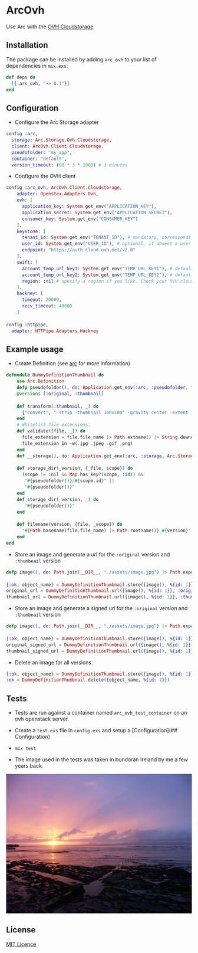 # ArcOvh

Use Arc with the [OVH Cloudstorage](https://www.ovh.co.uk/public-cloud/storage/)


## Installation

The package can be installed by adding `arc_ovh` to your
list of dependencies in `mix.exs`:

```elixir
def deps do
  [{:arc_ovh, "~> 0.1"}]
end
```


## Configuration

  - Configure the Arc Storage adapter
```elixir
config :arc,
  storage: Arc.Storage.Ovh.Cloudstorage,
  client: ArcOvh.Client.Cloudstorage,
  pseudofolder: "my_app",
  container: "default",
  version_timeout: (60 * 3 * 1000) # 3 minutes
```

  - Configure the OVH client
```elixir
config :arc_ovh, ArcOvh.Client.Cloudstorage,
    adapter: Openstex.Adapters.Ovh,
    ovh: [
      application_key: System.get_env("APPLICATION_KEY"),
      application_secret: System.get_env("APPLICATION_SECRET"),
      consumer_key: System.get_env("CONSUMER_KEY")
    ],
    keystone: [
      tenant_id: System.get_env("TENANT_ID"), # mandatory, corresponds to an ovh project id or ovh servicename
      user_id: System.get_env("USER_ID"), # optional, if absent a user will be created using the ovh api.
      endpoint: "https://auth.cloud.ovh.net/v2.0"
    ],
    swift: [
      account_temp_url_key1: System.get_env("TEMP_URL_KEY1"), # defaults to :nil if absent
      account_temp_url_key2: System.get_env("TEMP_URL_KEY2"), # defaults to :nil if absent
      region: :nil # specify a region if you like. Check your OVH cloud.
    ],
    hackney: [
      timeout: 20000,
      recv_timeout: 40000
    ]

config :httpipe,
  adapter: HTTPipe.Adapters.Hackney
```


## Example usage

  - Create Definition (see [arc](https://github.com/stavro/arc) for more information)

```elixir
defmodule DummyDefinitionThumbnail do
    use Arc.Definition
    defp pseudofolder(), do: Application.get_env(:arc, :pseudofolder, "test_folder")
    @versions [:original, :thumbnail]

    def transform(:thumbnail, _) do
      {"convert", "-strip -thumbnail 100x100^ -gravity center -extent 100x100 -format jpg", :jpg}
    end
    # Whitelist file extensions:
    def validate({file, _}) do
      file_extension = file.file_name |> Path.extname() |> String.downcase()
      file_extension in ~w(.jpg .jpeg .gif .png)
    end
    def __storage(), do: Application.get_env(:arc, :storage, Arc.Storage.Ovh.Cloudstorage)

    def storage_dir(_version, {_file, scope}) do
      (scope != :nil && Map.has_key?(scope, :id)) &&
       "#{pseudofolder()}/#{scope.id}" ||
       "#{pseudofolder()}"
    end
    def storage_dir(_version, _) do
       "#{pseudofolder()}"
    end

    def filename(version, {file, _scope}) do
      "#{Path.basename(file.file_name) |> Path.rootname()}_#{version}"
    end
end
```

   - Store an image and generate a url for the
   `:original` version and `:thumbnail` version

```elixir
defp image(), do: Path.join(__DIR__, "./assets/image.jpg") |> Path.expand()

{:ok, object_name} = DummyDefinitionThumbnail.store({image(), %{id: 1}})
original_url = DummyDefinitionThumbnail.url({image(), %{id: 1}}, :original)
thumbnail_url = DummyDefinitionThumbnail.url({image(), %{id: 1}}, :thumbnail)
```

   - Store an image and generate a signed url for the
   `:original` version and `:thumbnail` version

```elixir
defp image(), do: Path.join(__DIR__, "./assets/image.jpg") |> Path.expand()

{:ok, object_name} = DummyDefinitionThumbnail.store({image(), %{id: 1}})
original_signed_url = DummyDefinitionThumbnail.url({image(), %{id: 1}}, :original, signed: :true)
thumbnail_signed_url = DummyDefinitionThumbnail.url({image(), %{id: 1}}, :thumbnail, signed: :true)
```

   - Delete an image for all versions.

```elixir
{:ok, object_name} = DummyDefinitionThumbnail.store({image(), %{id: 1}})
:ok = DummyDefinitionThumbnail.delete({object_name, %{id: 1}})
```


## Tests

- Tests are run against a container named `arc_ovh_test_container` on an ovh
openstack server.

- Create a `test.exs` file in `config.exs` and setup a [Configuration](## Configuration)

- `mix test`

- The image used in the tests was taken in bundoran Ireland by me a few years back.

<p align="center">
  <img src="https://github.com/stephenmoloney/arc_ovh/blob/master/test/fixtures/bundoran.jpg?raw=true" width="600">
</p>



## License

[MIT Licence](LICENSE)
